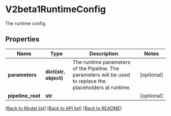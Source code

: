 # V2beta1RuntimeConfig

The runtime config.

## Properties

| Name              | Type                  | Description                                                                                                 | Notes      |
| ----------------- | --------------------- | ----------------------------------------------------------------------------------------------------------- | ---------- |
| **parameters**    | **dict(str, object)** | The runtime parameters of the Pipeline. The parameters will be used to replace the placeholders at runtime. | [optional] |
| **pipeline_root** | **str**               |                                                                                                             | [optional] |

[[Back to Model list]](../README.md#documentation-for-models) [[Back to API list]](../README.md#documentation-for-api-endpoints) [[Back to README]](../README.md)
